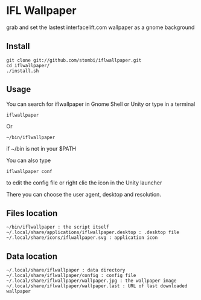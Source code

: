 
IFL Wallpaper
========================================

grab and set the lastest interfacelift.com wallpaper as a gnome background

Install
----------------------------------------

	git clone git://github.com/stombi/iflwallpaper.git
	cd iflwallpaper/
	./install.sh

Usage
----------------------------------------

You can search for iflwallpaper in Gnome Shell or Unity or type in a terminal

	iflwallpaper

Or

	~/bin/iflwallpaper

if ~/bin is not in your $PATH

You can also type

	iflwallpaper conf
	
to edit the config file or right clic the icon in the Unity launcher

There you can choose the user agent, desktop and resolution.


Files location
----------------------------------------

	~/bin/iflwallpaper : the script itself
	~/.local/share/applications/iflwallpaper.desktop : .desktop file
	~/.local/share/icons/iflwallpaper.svg : application icon

Data location
----------------------------------------

	~/.local/share/iflwallpaper : data directory
	~/.local/share/iflwallpaper/config : config file
	~/.local/share/iflwallpaper/wallpaper.jpg : the wallpaper image
	~/.local/share/iflwallpaper/wallpaper.last : URL of last downloaded wallpaper
